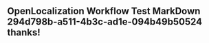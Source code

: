 <properties
ms.topic="hero-topic"
ms.test1="hero-topic"
ms.test2="test"/>

## OpenLocalization Workflow Test MarkDown 294d798b-a511-4b3c-ad1e-094b49b50524 thanks!
